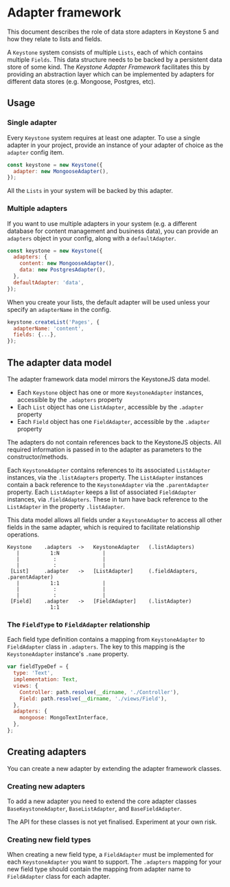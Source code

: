<!--[meta]
section: api
title: Adapter framework
[meta]-->

# Adapter framework

This document describes the role of data store adapters in Keystone 5 and how they relate to lists and fields.

A `Keystone` system consists of multiple `Lists`, each of which contains multiple `Fields`.
This data structure needs to be backed by a persistent data store of some kind.
The _Keystone Adapter Framework_ facilitates this by providing an abstraction layer which can be implemented
by adapters for different data stores (e.g. Mongoose, Postgres, etc).

## Usage

### Single adapter

Every `Keystone` system requires at least one adapter.
To use a single adapter in your project, provide an instance of your adapter of choice as the `adapter` config item.

```js
const keystone = new Keystone({
  adapter: new MongooseAdapter(),
});
```

All the `Lists` in your system will be backed by this adapter.

### Multiple adapters

If you want to use multiple adapters in your system (e.g. a different database for content management and business data),
you can provide an `adapters` object in your config, along with a `defaultAdapter`.

```js
const keystone = new Keystone({
  adapters: {
    content: new MongooseAdapter(),
    data: new PostgresAdapter(),
  },
  defaultAdapter: 'data',
});
```

When you create your lists, the default adapter will be used unless your specify an `adapterName` in the config.

```js
keystone.createList('Pages', {
  adapterName: 'content',
  fields: {...},
});
```

## The adapter data model

The adapter framework data model mirrors the KeystoneJS data model.

- Each `Keystone` object has one or more `KeystoneAdapter` instances, accessible by the `.adapters` property
- Each `List` object has one `ListAdapter`, accessible by the `.adapter` property
- Each `Field` object has one `FieldAdapter`, accessible by the `.adapter` property

The adapters do not contain references back to the KeystoneJS objects.
All required information is passed in to the adapter as parameters to the constructor/methods.

Each `KeystoneAdapter` contains references to its associated `ListAdapter` instances, via the `.listAdapters` property.
The `ListAdapter` instances contain a back reference to the `KeystoneAdapter` via the `.parentAdapter` property.
Each `ListAdapter` keeps a list of associated `FieldAdapter` instances, via .`fieldAdapters`.
These in turn have back reference to the `ListAdapter` in the property `.listAdapter`.

This data model allows all fields under a `KeystoneAdapter` to access all other fields in the same adapter,
which is required to facilitate relationship operations.

<!--- TODO Create a diagram/illustration for the below ASCII --->

```
Keystone    .adapters  ->   KeystoneAdapter   (.listAdapters)
   |          1:N              |
   |           :               |
   |           :               |
 [List]     .adapter   ->   [ListAdapter]     (.fieldAdapters, .parentAdapter)
   |          1:1              |
   |           :               |
   |           :               |
 [Field]    .adapter   ->   [FieldAdapter]    (.listAdapter)
              1:1
```

### The `FieldType` to `FieldAdapter` relationship

Each field type definition contains a mapping from `KeystoneAdapter` to `FieldAdapter` class in `.adapters`.
The key to this mapping is the `KeystoneAdapter` instance's `.name` property.

```js
var fieldTypeDef = {
  type: 'Text',
  implementation: Text,
  views: {
    Controller: path.resolve(__dirname, './Controller'),
    Field: path.resolve(__dirname, './views/Field'),
  },
  adapters: {
    mongoose: MongoTextInterface,
  },
};
```

## Creating adapters

You can create a new adapter by extending the adapter framework classes.

### Creating new adapters

To add a new adapter you need to extend the core adapter classes `BaseKeystoneAdapter`, `BaseListAdapter`, and `BaseFieldAdapter`.

The API for these classes is not yet finalised.
Experiment at your own risk.

### Creating new field types

When creating a new field type, a `FieldAdapter` must be implemented for each `KeystoneAdapter` you want to support.
The `.adapters` mapping for your new field type should contain the mapping from adapter name to `FieldAdapter` class for each adapter.
